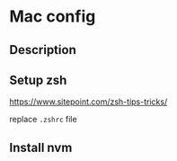 # Mac config

## Description


## Setup zsh
https://www.sitepoint.com/zsh-tips-tricks/

replace `.zshrc` file


## Install nvm
